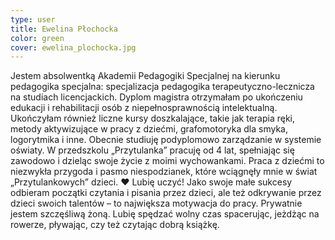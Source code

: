 ```yaml
---
type: user
title: Ewelina Płochocka
color: green
cover: ewelina_plochocka.jpg
---
```


Jestem absolwentką Akademii Pedagogiki Specjalnej na kierunku pedagogika specjalna: specjalizacja pedagogika terapeutyczno-lecznicza na studiach licencjackich. Dyplom magistra otrzymałam po ukończeniu edukacji i rehabilitacji osób z niepełnosprawnością intelektualną. Ukończyłam również liczne kursy doszkalające, takie jak terapia ręki, metody aktywizujące w pracy z dziećmi, grafomotoryka dla smyka, logorytmika i inne. Obecnie studiuję podyplomowo zarządzanie w systemie oświaty.
W przedszkolu „Przytulanka” pracuję od 4 lat, spełniając się zawodowo i dzieląc swoje życie z moimi wychowankami. Praca z dziećmi to niezwykła przygoda i pasmo niespodzianek, które wciągnęły mnie w świat „Przytulankowych” dzieci. ❤️
Lubię uczyć! Jako swoje małe sukcesy odbieram początki czytania i pisania przez dzieci, ale też odkrywanie przez dzieci swoich talentów – to największa motywacja do pracy.
Prywatnie jestem szczęśliwą żoną. Lubię spędzać wolny czas spacerując, jeżdżąc na rowerze, pływając, czy też czytając dobrą książkę.
